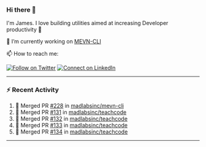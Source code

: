 ### Hi there 👋

I'm James. I love building utilities aimed at increasing Developer productivity :raised_hands: 

🔭 I’m currently working on [MEVN-CLI](https://github.com/madlabsinc/mevn-cli)

📫 How to reach me:

[![Follow on Twitter](https://img.shields.io/badge/--twitter?label=Twitter&logo=Twitter&style=social)](https://twitter.com/james_madhacks) [![Connect on LinkedIn](https://img.shields.io/badge/--linkedin?label=LinkedIn&logo=LinkedIn&style=social)](https://www.linkedin.com/in/jamesgeorge007)

---

### :zap: Recent Activity

<!--START_SECTION:activity-->
1. 🎉 Merged PR [#228](https://github.com/madlabsinc/mevn-cli/pull/228) in [madlabsinc/mevn-cli](https://github.com/madlabsinc/mevn-cli)
2. 🎉 Merged PR [#131](https://github.com/madlabsinc/teachcode/pull/131) in [madlabsinc/teachcode](https://github.com/madlabsinc/teachcode)
3. 🎉 Merged PR [#132](https://github.com/madlabsinc/teachcode/pull/132) in [madlabsinc/teachcode](https://github.com/madlabsinc/teachcode)
4. 🎉 Merged PR [#133](https://github.com/madlabsinc/teachcode/pull/133) in [madlabsinc/teachcode](https://github.com/madlabsinc/teachcode)
5. 🎉 Merged PR [#134](https://github.com/madlabsinc/teachcode/pull/134) in [madlabsinc/teachcode](https://github.com/madlabsinc/teachcode)
<!--END_SECTION:activity-->

---

<!--
**jamesgeorge007/jamesgeorge007** is a ✨ _special_ ✨ repository because its `README.md` (this file) appears on your GitHub profile.

Here are some ideas to get you started:

- 🌱 I’m currently learning ...
- 👯 I’m looking to collaborate on ...
- 🤔 I’m looking for help with ...
- 💬 Ask me about ...
- 😄 Pronouns: ...
- ⚡ Fun fact: ...
-->
